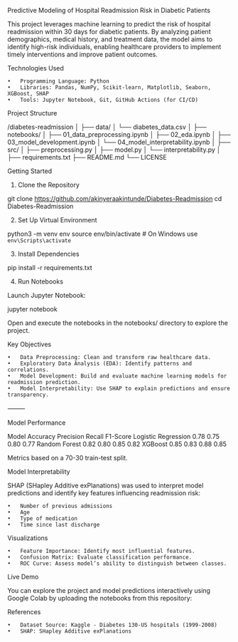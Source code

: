 Predictive Modeling of Hospital Readmission Risk in Diabetic Patients

This project leverages machine learning to predict the risk of hospital readmission within 30 days for diabetic patients. By analyzing patient demographics, medical history, and treatment data, the model aims to identify high-risk individuals, enabling healthcare providers to implement timely interventions and improve patient outcomes.


Technologies Used

	•	Programming Language: Python
	•	Libraries: Pandas, NumPy, Scikit-learn, Matplotlib, Seaborn, XGBoost, SHAP
	•	Tools: Jupyter Notebook, Git, GitHub Actions (for CI/CD)

Project Structure

/diabetes-readmission
│
├── data/
│   └── diabetes_data.csv
│
├── notebooks/
│   ├── 01_data_preprocessing.ipynb
│   ├── 02_eda.ipynb
│   ├── 03_model_development.ipynb
│   └── 04_model_interpretability.ipynb
│
├── src/
│   ├── preprocessing.py
│   ├── model.py
│   └── interpretability.py
│
├── requirements.txt
├── README.md
└── LICENSE


Getting Started

1. Clone the Repository

git clone https://github.com/akinyeraakintunde/Diabetes-Readmission
cd Diabetes-Readmission

2. Set Up Virtual Environment

python3 -m venv env
source env/bin/activate  # On Windows use `env\Scripts\activate`

3. Install Dependencies

pip install -r requirements.txt

4. Run Notebooks

Launch Jupyter Notebook:

jupyter notebook

Open and execute the notebooks in the notebooks/ directory to explore the project.


Key Objectives

	•	Data Preprocessing: Clean and transform raw healthcare data.
	•	Exploratory Data Analysis (EDA): Identify patterns and correlations.
	•	Model Development: Build and evaluate machine learning models for readmission prediction.
	•	Model Interpretability: Use SHAP to explain predictions and ensure transparency.

⸻

Model Performance

Model	Accuracy	Precision	Recall	F1-Score
Logistic Regression	0.78	0.75	0.80	0.77
Random Forest	0.82	0.80	0.85	0.82
XGBoost	0.85	0.83	0.88	0.85

Metrics based on a 70-30 train-test split.


Model Interpretability

SHAP (SHapley Additive exPlanations) was used to interpret model predictions and identify key features influencing readmission risk:

	•	Number of previous admissions
	•	Age
	•	Type of medication
	•	Time since last discharge


Visualizations

	•	Feature Importance: Identify most influential features.
	•	Confusion Matrix: Evaluate classification performance.
	•	ROC Curve: Assess model’s ability to distinguish between classes.


Live Demo

You can explore the project and model predictions interactively using Google Colab by uploading the notebooks from this repository:


References

	•	Dataset Source: Kaggle - Diabetes 130-US hospitals (1999-2008)
	•	SHAP: SHapley Additive exPlanations
